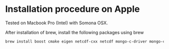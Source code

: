 # Installation procedure on Apple

Tested on Macbook Pro (Intel) with Somona OSX. 

After installation of brew, install the following packages using brew

```bash
brew install boost cmake eigen netcdf-cxx netcdf mongo-c-driver mongo-cxx-driver openblas openssl@3 yaml-cpp libomp
```